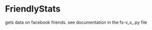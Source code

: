FriendlyStats
=============

gets data on facebook friends. see documentation in the fs-v_x_.py file
